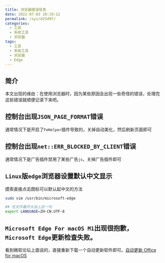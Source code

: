 ```yaml
---
title: 浏览器错误信息
date: 2022-07-03 10:19:12
permalink: /sys/d25d9f/
categories:
  - 工具
  - 系统工具
  - 浏览器
tags:
  - 工具
  - 系统工具
  - 浏览器
  - Edge
---
```


## 简介

本文出现的缘由：在使用浏览器时，因为某些原因会出现一些奇怪的错误，处理完这些错误就顺便记录下来吧。

<!-- more -->

## 控制台出现`JSON_PAGE_FORMAT`错误

通常情况下是开启了`FeHelper`插件导致的，关掉自动美化，然后刷新页面即可

## 控制台出现`net::ERR_BLOCKED_BY_CLIENT`错误

通常情况下是广告插件禁用了某些广告`js`，关掉广告插件即可

## `Linux`版`edge`浏览器设置默认中文显示

摸索直接点击图标可以默认起中文的方法

``` bash
sudo vim /usr/bin/microsoft-edge

## 在文件最开头加上这一句
export LANGUAGE=ZH-CN.UTF-8
```

## `Microsoft Edge For macOS M1`出现很抱歉，`Microsoft Edge`更新检查失败。

看到微软论坛上面说的，直接重新下载一个自动更新软件即可。[自动更新 Office for macOS](https://support.microsoft.com/zh-cn/office)